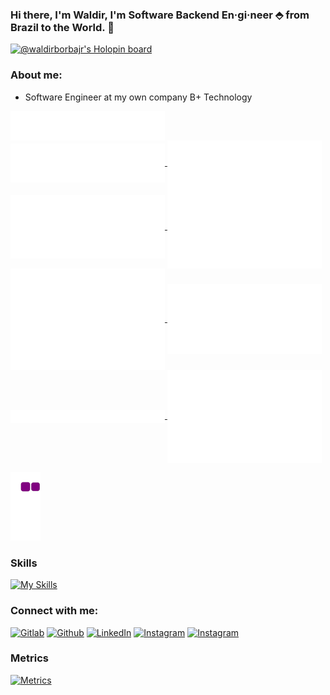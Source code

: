 <!-- Your title -->
### Hi there, I'm Waldir, I'm Software Backend En·gi·neer ⬘ from Brazil to the World. 👋

[![@waldirborbajr's Holopin board](https://holopin.io/api/user/board?user=waldirborbajr)](https://holopin.io/@waldirborbajr)

### About me:

- Software Engineer at my own company B+ Technology

<a href="https://github.com/waldirborbajr">
  <img align="center" width="49%" src="./header.svg" />
</a>
<br/>
<a href="https://github.com/waldirborbajr">
  <img align="center" width="49%" src="./repositories.svg" />
</a>
<a href="https://github.com/waldirborbajr">
  <img align="center" width="49%" src="./acti_comm.svg" />
</a>

<a href="https://github.com/waldirborbajr">
  <img align="center" width="49%" src="./iso_calender.svg" />
</a>

<a href="https://github.com/waldirborbajr">
    <img align="center" width="49%" src="./issue_pr_lang.svg" />
</a>

<a href="https://github.com/waldirborbajr">
  <img align="center" width="49%" src="./github-habits.svg" />
</a>
<a href="https://github.com/waldirborbajr">
    <img align="center" width="49%" src="./achievements.svg" />
</a>
<a href="https://github.com/waldirborbajr">
    <img align="center" width="49%" src="./starred.svg" />
</a>
<a href="https://github.com/waldirborbajr">
    <img align="center" width="49%" src="./recent_starred.svg" />
</a>

![Snake](https://github.com/waldirborbajr/waldirborbajr/blob/output/github-contribution-grid-snake.gif)

### Skills

[![My Skills](https://skillicons.dev/icons?i=go,bash,docker,git,gitlab,github,linux,md,postgresql,mongodb,mysql,python,neovim,arduino,rust,c)](https://skillicons.dev)

 ### Connect with me:

[<img alt="Gitlab" src="https://www.vectorlogo.zone/logos/gitlab/gitlab-ar21.svg" width="40" height="40"/>](https://gitlab.com/wborbajr)
[<img alt="Github" src="https://www.vectorlogo.zone/logos/github/github-ar21.svg" width="40" height="40"/>](https://github.com/wborbajr)
[<img alt="LinkedIn" src="https://www.vectorlogo.zone/logos/linkedin/linkedin-ar21.svg" width="40" height="40"/>](https://www.linkedin.com/in/wborbajr/)
[<img alt="Instagram" src="https://www.vectorlogo.zone/logos/instagram/instagram-ar21.svg" width="40" height="40"/>](https://instagram.com/waldirborbajr)
[<img alt="Instagram" src="https://www.vectorlogo.zone/logos/buymeacoffee/buymeacoffee-ar21.svg" width="40" height="40"/>](https://www.buymeacoffee.com/wborbajr)

### Metrics
[<img alt="Metrics" src="https://github.githubassets.com/images/icons/emoji/unicode/1f4ca.png" width="40" height="40"/>](https://github.com/lowlighter/metrics)
